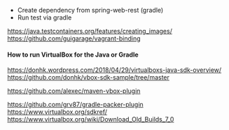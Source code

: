 * Create dependency from spring-web-rest (gradle)
* Run test via gradle

https://java.testcontainers.org/features/creating_images/
https://github.com/guigarage/vagrant-binding

#### How to run VirtualBox for the Java or Gradle

https://donhk.wordpress.com/2018/04/29/virtualboxs-java-sdk-overview/
https://github.com/donhk/vbox-sdk-sample/tree/master

https://github.com/alexec/maven-vbox-plugin

https://github.com/grv87/gradle-packer-plugin
https://www.virtualbox.org/sdkref/
https://www.virtualbox.org/wiki/Download_Old_Builds_7_0